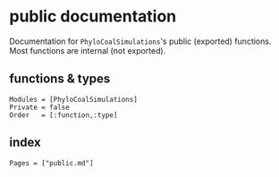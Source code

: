 # public documentation

Documentation for `PhyloCoalSimulations`'s public (exported) functions.
Most functions are internal (not exported).

## functions & types

```@autodocs
Modules = [PhyloCoalSimulations]
Private = false
Order   = [:function,:type]
```

## index

```@index
Pages = ["public.md"]
```
